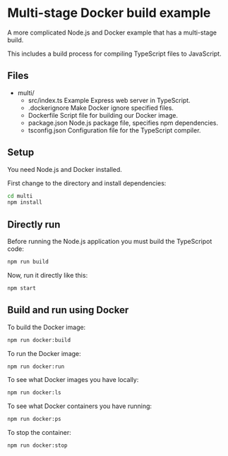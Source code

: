 # Multi-stage Docker build example

A more complicated Node.js and Docker example that has a multi-stage build.

This includes a build process for compiling TypeScript files to JavaScript.

## Files

- multi/
  - src/index.ts      Example Express web server in TypeScript.
  - .dockerignore     Make Docker ignore specified files.
  - Dockerfile        Script file for building our Docker image.
  - package.json      Node.js package file, specifies npm dependencies.
  - tsconfig.json     Configuration file for the TypeScript compiler.

## Setup

You need Node.js and Docker installed.

First change to the directory and install dependencies:

```bash
cd multi
npm install
```

## Directly run

Before running the Node.js application you must build the TypeScripot code:

```bash
npm run build
```

Now, run it directly like this:

```bash
npm start
```

## Build and run using Docker

To build the Docker image:

```bash
npm run docker:build
```

To run the Docker image:

```bash
npm run docker:run
```

To see what Docker images you have locally:

```bash
npm run docker:ls
```
To see what Docker containers you have running:

```bash
npm run docker:ps
```

To stop the container:

```bash
npm run docker:stop
```